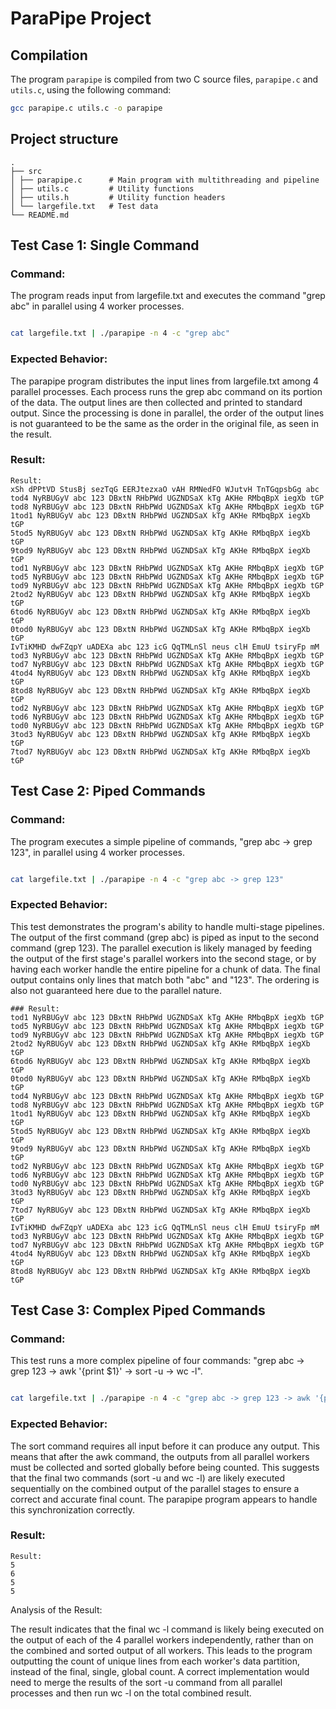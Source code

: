 # ParaPipe Project

## Compilation

The program `parapipe` is compiled from two C source files, `parapipe.c` and `utils.c`, using the following command:

```bash
gcc parapipe.c utils.c -o parapipe
```
## Project structure
```
.
├── src
│ ├── parapipe.c      # Main program with multithreading and pipeline
│ ├── utils.c         # Utility functions
│ ├── utils.h         # Utility function headers
│ └── largefile.txt   # Test data
└── README.md
```
## Test Case 1: Single Command
### Command:

The program reads input from largefile.txt and executes the command "grep abc" in parallel using 4 worker processes.

```Bash

cat largefile.txt | ./parapipe -n 4 -c "grep abc"
```
### Expected Behavior:

The parapipe program distributes the input lines from largefile.txt among 4 parallel processes. Each process runs the grep abc command on its portion of the data. The output lines are then collected and printed to standard output. Since the processing is done in parallel, the order of the output lines is not guaranteed to be the same as the order in the original file, as seen in the result.

### Result:
```
Result:
xSh dPPtVD StusBj sezTqG EERJtezxaO vAH RMNedFO WJutvH TnTGqpsbGg abc
tod4 NyRBUGyV abc 123 DBxtN RHbPWd UGZNDSaX kTg AKHe RMbqBpX iegXb tGP
tod8 NyRBUGyV abc 123 DBxtN RHbPWd UGZNDSaX kTg AKHe RMbqBpX iegXb tGP
1tod1 NyRBUGyV abc 123 DBxtN RHbPWd UGZNDSaX kTg AKHe RMbqBpX iegXb tGP
5tod5 NyRBUGyV abc 123 DBxtN RHbPWd UGZNDSaX kTg AKHe RMbqBpX iegXb tGP
9tod9 NyRBUGyV abc 123 DBxtN RHbPWd UGZNDSaX kTg AKHe RMbqBpX iegXb tGP
tod1 NyRBUGyV abc 123 DBxtN RHbPWd UGZNDSaX kTg AKHe RMbqBpX iegXb tGP
tod5 NyRBUGyV abc 123 DBxtN RHbPWd UGZNDSaX kTg AKHe RMbqBpX iegXb tGP
tod9 NyRBUGyV abc 123 DBxtN RHbPWd UGZNDSaX kTg AKHe RMbqBpX iegXb tGP
2tod2 NyRBUGyV abc 123 DBxtN RHbPWd UGZNDSaX kTg AKHe RMbqBpX iegXb tGP
6tod6 NyRBUGyV abc 123 DBxtN RHbPWd UGZNDSaX kTg AKHe RMbqBpX iegXb tGP
0tod0 NyRBUGyV abc 123 DBxtN RHbPWd UGZNDSaX kTg AKHe RMbqBpX iegXb tGP
IvTiKMHD dwFZqpY uADEXa abc 123 icG QqTMLnSl neus clH EmuU tsiryFp mM
tod3 NyRBUGyV abc 123 DBxtN RHbPWd UGZNDSaX kTg AKHe RMbqBpX iegXb tGP
tod7 NyRBUGyV abc 123 DBxtN RHbPWd UGZNDSaX kTg AKHe RMbqBpX iegXb tGP
4tod4 NyRBUGyV abc 123 DBxtN RHbPWd UGZNDSaX kTg AKHe RMbqBpX iegXb tGP
8tod8 NyRBUGyV abc 123 DBxtN RHbPWd UGZNDSaX kTg AKHe RMbqBpX iegXb tGP
tod2 NyRBUGyV abc 123 DBxtN RHbPWd UGZNDSaX kTg AKHe RMbqBpX iegXb tGP
tod6 NyRBUGyV abc 123 DBxtN RHbPWd UGZNDSaX kTg AKHe RMbqBpX iegXb tGP
tod0 NyRBUGyV abc 123 DBxtN RHbPWd UGZNDSaX kTg AKHe RMbqBpX iegXb tGP
3tod3 NyRBUGyV abc 123 DBxtN RHbPWd UGZNDSaX kTg AKHe RMbqBpX iegXb tGP
7tod7 NyRBUGyV abc 123 DBxtN RHbPWd UGZNDSaX kTg AKHe RMbqBpX iegXb tGP
```
## Test Case 2: Piped Commands
### Command:

The program executes a simple pipeline of commands, "grep abc -> grep 123", in parallel using 4 worker processes.

```Bash

cat largefile.txt | ./parapipe -n 4 -c "grep abc -> grep 123"
```
### Expected Behavior:

This test demonstrates the program's ability to handle multi-stage pipelines. The output of the first command (grep abc) is piped as input to the second command (grep 123). The parallel execution is likely managed by feeding the output of the first stage's parallel workers into the second stage, or by having each worker handle the entire pipeline for a chunk of data. The final output contains only lines that match both "abc" and "123". The ordering is also not guaranteed here due to the parallel nature.
```
### Result:
tod1 NyRBUGyV abc 123 DBxtN RHbPWd UGZNDSaX kTg AKHe RMbqBpX iegXb tGP
tod5 NyRBUGyV abc 123 DBxtN RHbPWd UGZNDSaX kTg AKHe RMbqBpX iegXb tGP
tod9 NyRBUGyV abc 123 DBxtN RHbPWd UGZNDSaX kTg AKHe RMbqBpX iegXb tGP
2tod2 NyRBUGyV abc 123 DBxtN RHbPWd UGZNDSaX kTg AKHe RMbqBpX iegXb tGP
6tod6 NyRBUGyV abc 123 DBxtN RHbPWd UGZNDSaX kTg AKHe RMbqBpX iegXb tGP
0tod0 NyRBUGyV abc 123 DBxtN RHbPWd UGZNDSaX kTg AKHe RMbqBpX iegXb tGP
tod4 NyRBUGyV abc 123 DBxtN RHbPWd UGZNDSaX kTg AKHe RMbqBpX iegXb tGP
tod8 NyRBUGyV abc 123 DBxtN RHbPWd UGZNDSaX kTg AKHe RMbqBpX iegXb tGP
1tod1 NyRBUGyV abc 123 DBxtN RHbPWd UGZNDSaX kTg AKHe RMbqBpX iegXb tGP
5tod5 NyRBUGyV abc 123 DBxtN RHbPWd UGZNDSaX kTg AKHe RMbqBpX iegXb tGP
9tod9 NyRBUGyV abc 123 DBxtN RHbPWd UGZNDSaX kTg AKHe RMbqBpX iegXb tGP
tod2 NyRBUGyV abc 123 DBxtN RHbPWd UGZNDSaX kTg AKHe RMbqBpX iegXb tGP
tod6 NyRBUGyV abc 123 DBxtN RHbPWd UGZNDSaX kTg AKHe RMbqBpX iegXb tGP
tod0 NyRBUGyV abc 123 DBxtN RHbPWd UGZNDSaX kTg AKHe RMbqBpX iegXb tGP
3tod3 NyRBUGyV abc 123 DBxtN RHbPWd UGZNDSaX kTg AKHe RMbqBpX iegXb tGP
7tod7 NyRBUGyV abc 123 DBxtN RHbPWd UGZNDSaX kTg AKHe RMbqBpX iegXb tGP
IvTiKMHD dwFZqpY uADEXa abc 123 icG QqTMLnSl neus clH EmuU tsiryFp mM
tod3 NyRBUGyV abc 123 DBxtN RHbPWd UGZNDSaX kTg AKHe RMbqBpX iegXb tGP
tod7 NyRBUGyV abc 123 DBxtN RHbPWd UGZNDSaX kTg AKHe RMbqBpX iegXb tGP
4tod4 NyRBUGyV abc 123 DBxtN RHbPWd UGZNDSaX kTg AKHe RMbqBpX iegXb tGP
8tod8 NyRBUGyV abc 123 DBxtN RHbPWd UGZNDSaX kTg AKHe RMbqBpX iegXb tGP
```
## Test Case 3: Complex Piped Commands
### Command:

This test runs a more complex pipeline of four commands: "grep abc -> grep 123 -> awk '{print $1}' -> sort -u -> wc -l".

```Bash

cat largefile.txt | ./parapipe -n 4 -c "grep abc -> grep 123 -> awk '{print $1}' -> sort -u -> wc -l"
```
### Expected Behavior:

The sort command requires all input before it can produce any output. This means that after the awk command, the outputs from all parallel workers must be collected and sorted globally before being counted. This suggests that the final two commands (sort -u and wc -l) are likely executed sequentially on the combined output of the parallel stages to ensure a correct and accurate final count. The parapipe program appears to handle this synchronization correctly.

### Result:

```
Result:
5
6
5
5
```
Analysis of the Result:

The result indicates that the final wc -l command is likely being executed on the output of each of the 4 parallel workers independently, rather than on the combined and sorted output of all workers. This leads to the program outputting the count of unique lines from each worker's data partition, instead of the final, single, global count. A correct implementation would need to merge the results of the sort -u command from all parallel processes and then run wc -l on the total combined result.
